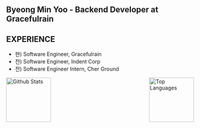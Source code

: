 ## Byeong Min Yoo - Backend Developer at Gracefulrain

## EXPERIENCE
- 현) Software Engineer, Gracefulrain
- 전) Software Engineer, Indent Corp
- 전) Software Engineer Intern, Cher Ground

<p>
  <img height="120" align="left" alt="Github Stats" src="https://github-readme-stats.vercel.app/api?username=8luebottle&hide_title=true&hide=contribs&show_icons=true&count_private=true&include_all_commits=true&theme=algolia">
  <img height="120" align="right" alt="Top Languages" src="https://github-readme-stats.vercel.app/api/top-langs/?username=8luebottle&hide_title=true&hide=html,css&layout=compact&theme=algolia">
</p>
